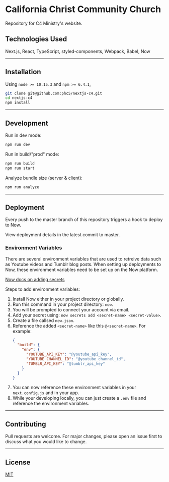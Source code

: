 # California Christ Community Church

Repository for C4 Ministry's website.

## Technologies Used

Next.js, React, TypeScript, styled-components, Webpack, Babel, Now

---

## Installation

Using `node >= 10.15.3` and `npm >= 6.4.1`,

```bash
git clone git@github.com:phc5/nextjs-c4.git
cd nextjs-c4
npm install
```

---

## Development

Run in dev mode:

```bash
npm run dev
```

Run in build/"prod" mode:

```bash
npm run build
npm run start
```

Analyze bundle size (server & client):

```bash
npm run analyze
```

---

## Deployment

Every push to the master branch of this repository triggers a hook to deploy to Now.

View deployment details in the latest commit to master.

### Environment Variables

There are several environment variables that are used to retreive data such as Youtube videos and Tumblr blog posts. When setting up deployments to Now, these environment variables need to be set up on the Now platform.

[Now docs on adding secrets](https://zeit.co/docs/v2/build-step#adding-secrets)

Steps to add environment variables:

1. Install Now either in your project directory or globally.
2. Run this command in your project directory: `now`.
3. You will be prompted to connect your account via email.
4. Add your secret using: `now secrets add <secret-name> <secret-value>`.
5. Create a file callsed `now.json`.
6. Reference the added `<secret-name>` like this `@<secret-name>`. For example:
   ```json
   {
     "build": {
       "env": {
         "YOUTUBE_API_KEY": "@youtube_api_key",
         "YOUTUBE_CHANNEL_ID": "@youtube_channel_id",
         "TUMBLR_API_KEY": "@tumblr_api_key"
       }
     }
   }
   ```
7. You can now reference these environment variables in your `next.config.js` and in your app.
8. While your developing locally, you can just create a `.env` file and reference the environment variables.

---

## Contributing

Pull requests are welcome. For major changes, please open an issue first to discuss what you would like to change.

---

## License

[MIT](https://choosealicense.com/licenses/mit/)
